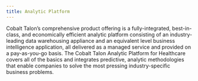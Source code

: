 ```yaml
---
title: Analytic Platform
---
```


Cobalt Talon’s comprehensive product offering is a fully-integrated, best-in-class, and economically efficient analytic platform consisting of an industry-leading data warehousing appliance and an equivalent level business intelligence application, all delivered as a managed service and provided on a pay-as-you-go basis. The Cobalt Talon Analytic Platform for Healthcare covers all of the basics and integrates predictive, analytic methodologies that enable companies to solve the most pressing industry-specific business problems. 